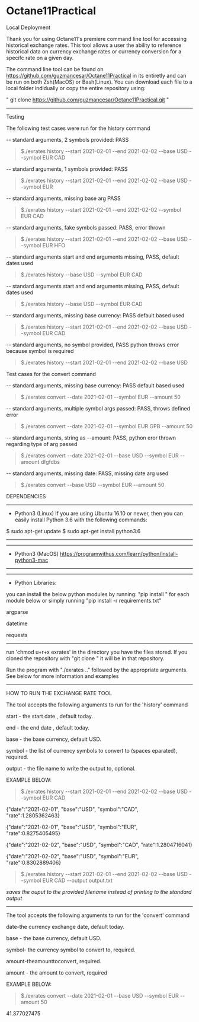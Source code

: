 # Octane11Practical

Local Deployment 

Thank you for using Octane11's premiere command line tool for accessing historical exchange rates. This tool allows a user the ability to reference historical data on currency exchange rates or currency conversion for a specifc rate on a given day. 

The command line tool can be found on https://github.com/guzmancesar/Octane11Practical in its entiretly and can be run on both Zsh(MacOS) or Bash(Linux). You can download each file to a local folder indidually or copy the entire repository using:

" git clone https://github.com/guzmancesar/Octane11Practical.git "

************************************




Testing

The following test cases were run for the history command 

-- standard arguments, 2 symbols provided: PASS
>$./exrates history --start 2021-02-01 --end 2021-02-02 --base USD --symbol EUR CAD

-- standard arguments, 1 symbols provided: PASS
>$./exrates history --start 2021-02-01 --end 2021-02-02 --base USD --symbol EUR

-- standard arguments, missing base arg PASS
>$./exrates history --start 2021-02-01 --end 2021-02-02 --symbol EUR CAD

-- standard arguments, fake symbols passed: PASS, error thrown
>$./exrates history --start 2021-02-01 --end 2021-02-02 --base USD --symbol EUR HFO

-- standard arguments start and end arguments missing, PASS, default dates used
>$./exrates history --base USD --symbol EUR CAD

-- standard arguments start and end arguments missing, PASS, default dates used
>$./exrates history --base USD --symbol EUR CAD

-- standard arguments, missing base currency: PASS default based used
>$./exrates history --start 2021-02-01 --end 2021-02-02 --base USD --symbol EUR CAD

-- standard arguments, no symbol provided, PASS python throws error because symbol is required
>$./exrates history --start 2021-02-01 --end 2021-02-02 --base USD 

Test cases for the convert command 

-- standard arguments, missing base currency: PASS default based used
>$./exrates convert --date 2021-02-01 --symbol EUR  --amount 50

-- standard arguments, multiple symbol args passed: PASS, throws defined error
>$./exrates convert --date 2021-02-01 --symbol EUR GPB --amount 50

-- standard arguments, string as --amount: PASS, python eror thrown regarding type of arg passed
>$./exrates convert --date 2021-02-01 --base USD --symbol EUR  --amount dfgfdbs

-- standard arguments, missing date: PASS, missing date arg used
>$./exrates convert --base USD --symbol EUR  --amount 50





DEPENDENCIES

************************************

- Python3 (Linux)
If you are using Ubuntu 16.10 or newer, then you can easily install Python 3.6 with the following commands:

$ sudo apt-get update
$ sudo apt-get install python3.6

************************************


************************************
- Python3 (MacOS)
https://programwithus.com/learn/python/install-python3-mac
************************************


************************************
- Python Libraries:

you can install the below python modules by running:
"pip install <module name>" for each module below or simply running "pip install -r requirements.txt"

argparse

datetime

requests



************************************






run 'chmod u+r+x exrates' in the directory you have the files stored. If you cloned the
repository with "git clone <link>" it will be in that repository.


Run the program with "./exrates .." followed by the appropriate arguments. 
See below for more information and examples

**************************************

HOW TO RUN THE EXCHANGE RATE TOOL

The tool accepts the following arguments to run for the 'history' command 

start - the start date , default today.

end - the end date , default today.

base - the base currency, default USD.

symbol - the list of currency symbols to convert to (spaces eparated), required.   

output - the file name to write the output to, optional.


EXAMPLE BELOW:

>$./exrates history --start 2021-02-01 --end 2021-02-02 --base USD --symbol EUR CAD

{"date":"2021-02-01", "base":"USD", "symbol":"CAD", "rate":1.2805362463} 

{"date":"2021-02-01", "base":"USD", "symbol":"EUR", "rate":0.8275405495} 

{"date":"2021-02-02", "base":"USD", "symbol":"CAD", "rate":1.2804716041} 

{"date":"2021-02-02", "base":"USD", "symbol":"EUR", "rate":0.8302889406}


>$./exrates history --start 2021-02-01 --end 2021-02-02 --base USD --symbol EUR CAD --output output.txt

*saves the ouput to the provided filename instead of printing to the standard output*

***************************************

The tool accepts the following arguments to run for the 'convert' command 



date-the currency exchange date, default today.

base - the base currency, default USD.

symbol- the currency symbol to convert to, required. 

amount-theamounttoconvert, required.

amount - the amount to convert, required


EXAMPLE BELOW:

>$./exrates convert --date 2021-02-01 --base USD --symbol EUR --amount 50

41.377027475
